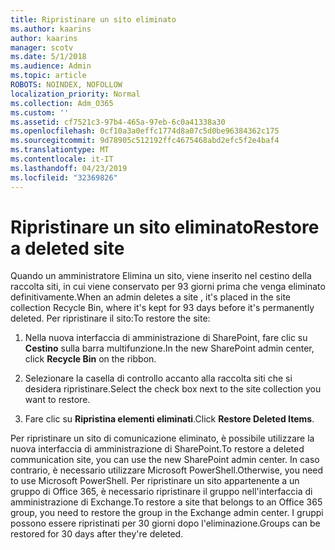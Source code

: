 ```yaml
---
title: Ripristinare un sito eliminato
ms.author: kaarins
author: kaarins
manager: scotv
ms.date: 5/1/2018
ms.audience: Admin
ms.topic: article
ROBOTS: NOINDEX, NOFOLLOW
localization_priority: Normal
ms.collection: Adm_O365
ms.custom: ''
ms.assetid: cf7521c3-97b4-465a-97eb-6c0a41338a30
ms.openlocfilehash: 0cf10a3a0effc1774d8a07c5d0be96384362c175
ms.sourcegitcommit: 9d78905c512192ffc4675468abd2efc5f2e4baf4
ms.translationtype: MT
ms.contentlocale: it-IT
ms.lasthandoff: 04/23/2019
ms.locfileid: "32369826"
---
```

# <a name="restore-a-deleted-site"></a><span data-ttu-id="c541e-102">Ripristinare un sito eliminato</span><span class="sxs-lookup"><span data-stu-id="c541e-102">Restore a deleted site</span></span>

<span data-ttu-id="c541e-103">Quando un amministratore Elimina un sito, viene inserito nel cestino della raccolta siti, in cui viene conservato per 93 giorni prima che venga eliminato definitivamente.</span><span class="sxs-lookup"><span data-stu-id="c541e-103">When an admin deletes a site , it's placed in the site collection Recycle Bin, where it's kept for 93 days before it's permanently deleted.</span></span> <span data-ttu-id="c541e-104">Per ripristinare il sito:</span><span class="sxs-lookup"><span data-stu-id="c541e-104">To restore the site:</span></span>
  
1. <span data-ttu-id="c541e-105">Nella nuova interfaccia di amministrazione di SharePoint, fare clic su **Cestino** sulla barra multifunzione.</span><span class="sxs-lookup"><span data-stu-id="c541e-105">In the new SharePoint admin center, click **Recycle Bin** on the ribbon.</span></span> 
    
2. <span data-ttu-id="c541e-106">Selezionare la casella di controllo accanto alla raccolta siti che si desidera ripristinare.</span><span class="sxs-lookup"><span data-stu-id="c541e-106">Select the check box next to the site collection you want to restore.</span></span>
    
3. <span data-ttu-id="c541e-107">Fare clic su **Ripristina elementi eliminati**.</span><span class="sxs-lookup"><span data-stu-id="c541e-107">Click **Restore Deleted Items**.</span></span>
    
<span data-ttu-id="c541e-108">Per ripristinare un sito di comunicazione eliminato, è possibile utilizzare la nuova interfaccia di amministrazione di SharePoint.</span><span class="sxs-lookup"><span data-stu-id="c541e-108">To restore a deleted communication site, you can use the new SharePoint admin center.</span></span> <span data-ttu-id="c541e-109">In caso contrario, è necessario utilizzare Microsoft PowerShell.</span><span class="sxs-lookup"><span data-stu-id="c541e-109">Otherwise, you need to use Microsoft PowerShell.</span></span> <span data-ttu-id="c541e-110">Per ripristinare un sito appartenente a un gruppo di Office 365, è necessario ripristinare il gruppo nell'interfaccia di amministrazione di Exchange.</span><span class="sxs-lookup"><span data-stu-id="c541e-110">To restore a site that belongs to an Office 365 group, you need to restore the group in the Exchange admin center.</span></span> <span data-ttu-id="c541e-111">I gruppi possono essere ripristinati per 30 giorni dopo l'eliminazione.</span><span class="sxs-lookup"><span data-stu-id="c541e-111">Groups can be restored for 30 days after they're deleted.</span></span>
  


